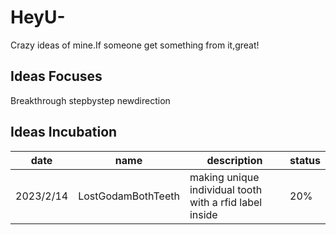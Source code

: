 # HeyU-
Crazy ideas of mine.If someone get something from it,great!

## Ideas Focuses
Breakthrough stepbystep newdirection

## Ideas Incubation
date 	| name | description | status
----|----|----|----
2023/2/14 |LostGodamBothTeeth|making unique individual tooth with a rfid label inside|20%

 
